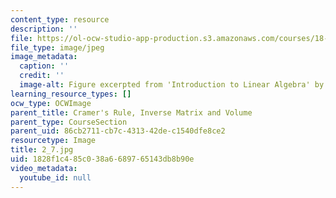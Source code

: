 ```yaml
---
content_type: resource
description: ''
file: https://ol-ocw-studio-app-production.s3.amazonaws.com/courses/18-06sc-linear-algebra-fall-2011/1828f1c485c038a6689765143db8b90e_2_7.jpg
file_type: image/jpeg
image_metadata:
  caption: ''
  credit: ''
  image-alt: Figure excerpted from 'Introduction to Linear Algebra' by G.S. Strang
learning_resource_types: []
ocw_type: OCWImage
parent_title: Cramer's Rule, Inverse Matrix and Volume
parent_type: CourseSection
parent_uid: 86cb2711-cb7c-4313-42de-c1540dfe8ce2
resourcetype: Image
title: 2_7.jpg
uid: 1828f1c4-85c0-38a6-6897-65143db8b90e
video_metadata:
  youtube_id: null
---
```

